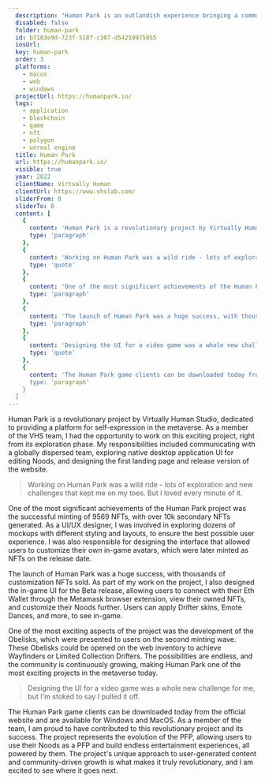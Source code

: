 ```yaml
---
  description: "Human Park is an outlandish experience bringing a community of thrill-seekers together to overthrow an ominous body that looks to crush expression and seize control."
  disabled: false
  folder: human-park
  id: b7103e9d-723f-518f-c307-d54259975055
  iosUrl: 
  key: human-park
  order: 3
  platforms: 
    - macos
    - web
    - windows
  projectUrl: https://humanpark.io/
  tags: 
    - application
    - blockchain
    - game
    - nft
    - polygon
    - unreal engine
  title: Human Park
  url: https://humanpark.io/
  visible: true
  year: 2022
  clientName: Virtually Human
  clientUrl: https://www.vhslab.com/
  sliderFrom: 0
  sliderTo: 0
  content: [
    {
      content: 'Human Park is a revolutionary project by Virtually Human Studio, dedicated to providing a platform for self-expression in the metaverse. As a member of the VHS team, I had the opportunity to work on this exciting project, right from its exploration phase. My responsibilities included communicating with a globally dispersed team, exploring native desktop application UI for editing Noods, and designing the first landing page and release version of the website.',
      type: 'paragraph'
    },
    {
      content: 'Working on Human Park was a wild ride - lots of exploration and new challenges that kept me on my toes. But I loved every minute of it.',
      type: 'quote'
    },
    {
      content: 'One of the most significant achievements of the Human Park project was the successful minting of 9569 NFTs, with over 10k secondary NFTs generated. As a UI/UX designer, I was involved in exploring dozens of mockups with different styling and layouts, to ensure the best possible user experience. I was also responsible for designing the interface that allowed users to customize their own in-game avatars, which were later minted as NFTs on the release date.',
      type: 'paragraph'
    },
    {
      content: 'The launch of Human Park was a huge success, with thousands of customization NFTs sold. As part of my work on the project, I also designed the in-game UI for the Beta release, allowing users to connect with their Eth Wallet through the Metamask browser extension, view their owned NFTs, and customize their Noods further. Users can apply Drifter skins, Emote Dances, and more, to see in-game.',
      type: 'paragraph'
    },
    {
      content: 'Designing the UI for a video game was a whole new challenge for me, but I\'m stoked to say I pulled it off.',
      type: 'quote'
    },
    {
      content: 'The Human Park game clients can be downloaded today from the official website and are available for Windows and MacOS. As a member of the team, I am proud to have contributed to this revolutionary project and its success. The project represents the evolution of the PFP, allowing users to use their Noods as a PFP and build endless entertainment experiences, all powered by them. The project\'s unique approach to user-generated content and community-driven growth is what makes it truly revolutionary, and I am excited to see where it goes next.',
      type: 'paragraph'
    }
  ]
---
```


Human Park is a revolutionary project by Virtually Human Studio, dedicated to providing a platform for self-expression in the metaverse. As a member of the VHS team, I had the opportunity to work on this exciting project, right from its exploration phase. My responsibilities included communicating with a globally dispersed team, exploring native desktop application UI for editing Noods, and designing the first landing page and release version of the website.

> Working on Human Park was a wild ride - lots of exploration and new challenges that kept me on my toes. But I loved every minute of it.

One of the most significant achievements of the Human Park project was the successful minting of 9569 NFTs, with over 10k secondary NFTs generated. As a UI/UX designer, I was involved in exploring dozens of mockups with different styling and layouts, to ensure the best possible user experience. I was also responsible for designing the interface that allowed users to customize their own in-game avatars, which were later minted as NFTs on the release date.

The launch of Human Park was a huge success, with thousands of customization NFTs sold. As part of my work on the project, I also designed the in-game UI for the Beta release, allowing users to connect with their Eth Wallet through the Metamask browser extension, view their owned NFTs, and customize their Noods further. Users can apply Drifter skins, Emote Dances, and more, to see in-game.

One of the most exciting aspects of the project was the development of the Obelisks, which were presented to users on the second minting wave. These Obelisks could be opened on the web inventory to achieve Wayfinders or Limited Collection Drifters. The possibilities are endless, and the community is continuously growing, making Human Park one of the most exciting projects in the metaverse today.

> Designing the UI for a video game was a whole new challenge for me, but I'm stoked to say I pulled it off.

The Human Park game clients can be downloaded today from the official website and are available for Windows and MacOS. As a member of the team, I am proud to have contributed to this revolutionary project and its success. The project represents the evolution of the PFP, allowing users to use their Noods as a PFP and build endless entertainment experiences, all powered by them. The project's unique approach to user-generated content and community-driven growth is what makes it truly revolutionary, and I am excited to see where it goes next.